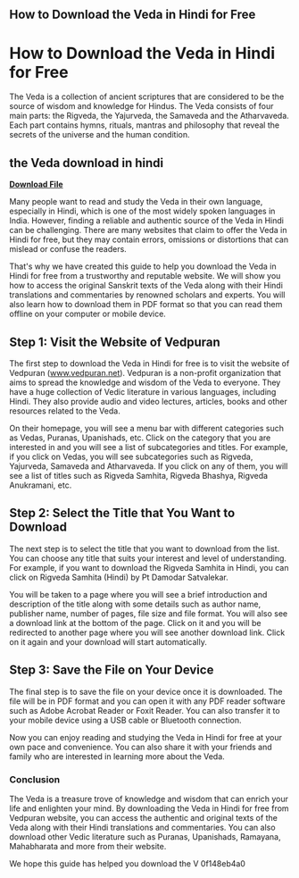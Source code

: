 ## How to Download the Veda in Hindi for Free

  
# How to Download the Veda in Hindi for Free
 
The Veda is a collection of ancient scriptures that are considered to be the source of wisdom and knowledge for Hindus. The Veda consists of four main parts: the Rigveda, the Yajurveda, the Samaveda and the Atharvaveda. Each part contains hymns, rituals, mantras and philosophy that reveal the secrets of the universe and the human condition.
 
## the Veda download in hindi


[**Download File**](https://poitaihanew.blogspot.com/?l=2tKFSw)

 
Many people want to read and study the Veda in their own language, especially in Hindi, which is one of the most widely spoken languages in India. However, finding a reliable and authentic source of the Veda in Hindi can be challenging. There are many websites that claim to offer the Veda in Hindi for free, but they may contain errors, omissions or distortions that can mislead or confuse the readers.
 
That's why we have created this guide to help you download the Veda in Hindi for free from a trustworthy and reputable website. We will show you how to access the original Sanskrit texts of the Veda along with their Hindi translations and commentaries by renowned scholars and experts. You will also learn how to download them in PDF format so that you can read them offline on your computer or mobile device.
 
## Step 1: Visit the Website of Vedpuran
 
The first step to download the Veda in Hindi for free is to visit the website of Vedpuran (www.vedpuran.net). Vedpuran is a non-profit organization that aims to spread the knowledge and wisdom of the Veda to everyone. They have a huge collection of Vedic literature in various languages, including Hindi. They also provide audio and video lectures, articles, books and other resources related to the Veda.
 
On their homepage, you will see a menu bar with different categories such as Vedas, Puranas, Upanishads, etc. Click on the category that you are interested in and you will see a list of subcategories and titles. For example, if you click on Vedas, you will see subcategories such as Rigveda, Yajurveda, Samaveda and Atharvaveda. If you click on any of them, you will see a list of titles such as Rigveda Samhita, Rigveda Bhashya, Rigveda Anukramani, etc.
 
## Step 2: Select the Title that You Want to Download
 
The next step is to select the title that you want to download from the list. You can choose any title that suits your interest and level of understanding. For example, if you want to download the Rigveda Samhita in Hindi, you can click on Rigveda Samhita (Hindi) by Pt Damodar Satvalekar.
 
You will be taken to a page where you will see a brief introduction and description of the title along with some details such as author name, publisher name, number of pages, file size and file format. You will also see a download link at the bottom of the page. Click on it and you will be redirected to another page where you will see another download link. Click on it again and your download will start automatically.
 
## Step 3: Save the File on Your Device
 
The final step is to save the file on your device once it is downloaded. The file will be in PDF format and you can open it with any PDF reader software such as Adobe Acrobat Reader or Foxit Reader. You can also transfer it to your mobile device using a USB cable or Bluetooth connection.
 
Now you can enjoy reading and studying the Veda in Hindi for free at your own pace and convenience. You can also share it with your friends and family who are interested in learning more about the Veda.
 
### Conclusion
 
The Veda is a treasure trove of knowledge and wisdom that can enrich your life and enlighten your mind. By downloading the Veda in Hindi for free from Vedpuran website, you can access the authentic and original texts of the Veda along with their Hindi translations and commentaries. You can also download other Vedic literature such as Puranas, Upanishads, Ramayana, Mahabharata and more from their website.
 
We hope this guide has helped you download the V
 0f148eb4a0
